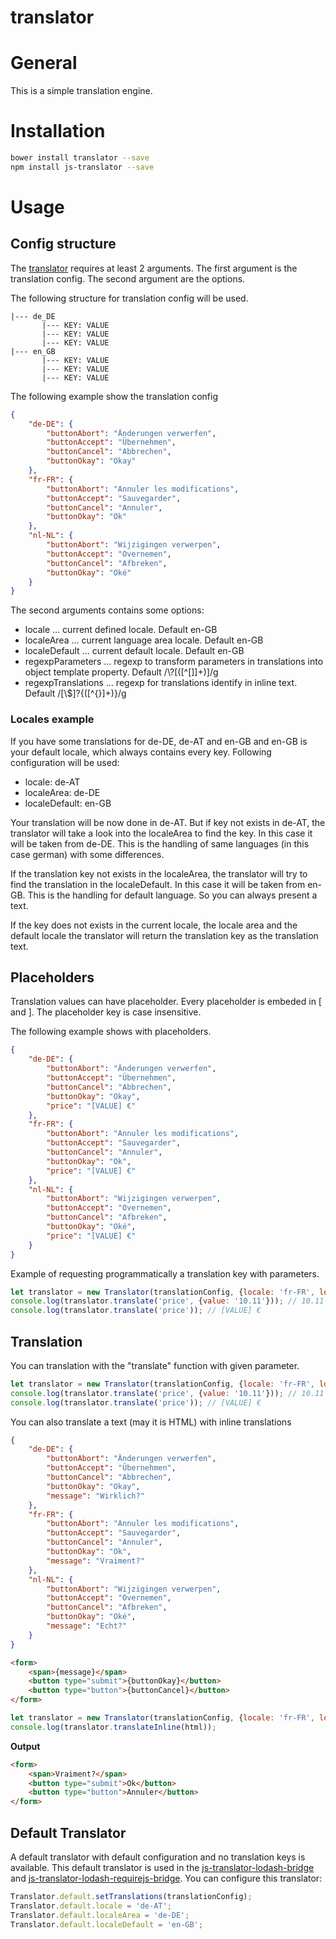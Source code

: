 # translator
# General
This is a simple translation engine. 

# Installation
```bash
bower install translator --save
npm install js-translator --save
```

# Usage
## Config structure
The [translator](src/translator.js) requires at least 2 arguments. The first argument is the translation config. The second argument are the options. 

The following structure for translation config will be used.

```text
|--- de_DE
       |--- KEY: VALUE
       |--- KEY: VALUE
       |--- KEY: VALUE
|--- en_GB
       |--- KEY: VALUE
       |--- KEY: VALUE
       |--- KEY: VALUE
```

The following example show the translation config
```json
{
    "de-DE": {
        "buttonAbort": "Änderungen verwerfen",
        "buttonAccept": "Übernehmen",
        "buttonCancel": "Abbrechen",
        "buttonOkay": "Okay"
    },
    "fr-FR": {
        "buttonAbort": "Annuler les modifications",
        "buttonAccept": "Sauvegarder",
        "buttonCancel": "Annuler",
        "buttonOkay": "Ok"
    },
    "nl-NL": {
        "buttonAbort": "Wijzigingen verwerpen",
        "buttonAccept": "Overnemen",
        "buttonCancel": "Afbreken",
        "buttonOkay": "Oké"
    }
}
```

The second arguments contains some options:
- locale ... current defined locale. Default en-GB
- localeArea ... current language area locale. Default en-GB
- localeDefault ... current default locale. Default en-GB
- regexpParameters ... regexp to transform parameters in translations into object template property. Default /\\?\[([^\[\]]+)\]/g 
- regexpTranslations ... regexp for translations identify in inline text. Default /[\\\$]?\{([^{}]+)\}/g

### Locales example
If you have some translations for de-DE, de-AT and en-GB and en-GB is your default locale, which always contains every key.
Following configuration will be used:
- locale: de-AT
- localeArea: de-DE
- localeDefault: en-GB

Your translation will be now done in de-AT. But if key not exists in de-AT, the translator will take a look into the localeArea to find the key. In this case it will be taken from de-DE.
This is the handling of same languages (in this case german) with some differences.

If the translation key not exists in the localeArea, the translator will try to find the translation in the localeDefault. In this case it will be taken from en-GB.
This is the handling for default language. So you can always present a text.

If the key does not exists in the current locale, the locale area and the default locale the translator will return the translation key as the translation text.

## Placeholders

Translation values can have placeholder. Every placeholder is embeded in [ and ]. The placeholder key is case insensitive. 

The following example shows with placeholders.
```json
{
    "de-DE": {
        "buttonAbort": "Änderungen verwerfen",
        "buttonAccept": "Übernehmen",
        "buttonCancel": "Abbrechen",
        "buttonOkay": "Okay",
        "price": "[VALUE] €"
    },
    "fr-FR": {
        "buttonAbort": "Annuler les modifications",
        "buttonAccept": "Sauvegarder",
        "buttonCancel": "Annuler",
        "buttonOkay": "Ok",
        "price": "[VALUE] €"
    },
    "nl-NL": {
        "buttonAbort": "Wijzigingen verwerpen",
        "buttonAccept": "Overnemen",
        "buttonCancel": "Afbreken",
        "buttonOkay": "Oké",
        "price": "[VALUE] €"
    }
}
```

Example of requesting programmatically a translation key with parameters.
```js
let translator = new Translator(translationConfig, {locale: 'fr-FR', localeDefault: 'de-DE'});
console.log(translator.translate('price', {value: '10.11'})); // 10.11 €
console.log(translator.translate('price')); // [VALUE] €
```

## Translation
You can translation with the "translate" function with given parameter.
```js
let translator = new Translator(translationConfig, {locale: 'fr-FR', localeDefault: 'de-DE'});
console.log(translator.translate('price', {value: '10.11'})); // 10.11 €
console.log(translator.translate('price')); // [VALUE] €
```

You can also translate a text (may it is HTML) with inline translations
```json
{
    "de-DE": {
        "buttonAbort": "Änderungen verwerfen",
        "buttonAccept": "Übernehmen",
        "buttonCancel": "Abbrechen",
        "buttonOkay": "Okay",
        "message": "Wirklich?"
    },
    "fr-FR": {
        "buttonAbort": "Annuler les modifications",
        "buttonAccept": "Sauvegarder",
        "buttonCancel": "Annuler",
        "buttonOkay": "Ok",
        "message": "Vraiment?"
    },
    "nl-NL": {
        "buttonAbort": "Wijzigingen verwerpen",
        "buttonAccept": "Overnemen",
        "buttonCancel": "Afbreken",
        "buttonOkay": "Oké",
        "message": "Echt?"
    }
}
```
```html
<form>
    <span>{message}</span>
    <button type="submit">{buttonOkay}</button>
    <button type="button">{buttonCancel}</button>
</form>
```
```js
let translator = new Translator(translationConfig, {locale: 'fr-FR', localeDefault: 'de-DE'});
console.log(translator.translateInline(html));
```

**Output**
```html
<form>
    <span>Vraiment?</span>
    <button type="submit">Ok</button>
    <button type="button">Annuler</button>
</form>
```

## Default Translator
A default translator with default configuration and no translation keys is available. This default translator is used in the [js-translator-lodash-bridge](https://github.com/DasRed/js-translator-lodash-bridge) and [js-translator-lodash-requirejs-bridge](https://github.com/DasRed/js-translator-lodash-requirejs-bridge).
You can configure this translator:
```js
Translator.default.setTranslations(translationConfig);
Translator.default.locale = 'de-AT';
Translator.default.localeArea = 'de-DE';
Translator.default.localeDefault = 'en-GB';
```
